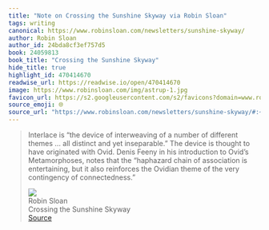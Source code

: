 ```yaml
---
title: "Note on Crossing the Sunshine Skyway via Robin Sloan"
tags: writing
canonical: https://www.robinsloan.com/newsletters/sunshine-skyway/
author: Robin Sloan
author_id: 24bda8cf3ef757d5
book: 24059813
book_title: "Crossing the Sunshine Skyway"
hide_title: true
highlight_id: 470414670
readwise_url: https://readwise.io/open/470414670
image: https://www.robinsloan.com/img/astrup-1.jpg
favicon_url: https://s2.googleusercontent.com/s2/favicons?domain=www.robinsloan.com
source_emoji: 🌐
source_url: "https://www.robinsloan.com/newsletters/sunshine-skyway/#:~:text=Interlace%20is%20%E2%80%9Cthe,contingency%20of%20connectedness.%E2%80%9D"
---
```


> Interlace is “the device of interweaving of a number of different themes … all distinct and yet inseparable.” The device is thought to have originated with Ovid. Denis Feeny in his introduction to Ovid’s Metamorphoses, notes that the “haphazard chain of association is entertaining, but it also reinforces the Ovidian theme of the very contingency of connectedness.”
> <div class="quoteback-footer"><div class="quoteback-avatar"><img class="mini-favicon" src="https://s2.googleusercontent.com/s2/favicons?domain=www.robinsloan.com"></div><div class="quoteback-metadata"><div class="metadata-inner"><span style="display:none">FROM:</span><div aria-label="Robin Sloan" class="quoteback-author"> Robin Sloan</div><div aria-label="Crossing the Sunshine Skyway" class="quoteback-title"> Crossing the Sunshine Skyway</div></div></div><div class="quoteback-backlink"><a target="_blank" aria-label="go to the full text of this quotation" rel="noopener" href="https://www.robinsloan.com/newsletters/sunshine-skyway/#:~:text=Interlace%20is%20%E2%80%9Cthe,contingency%20of%20connectedness.%E2%80%9D" class="quoteback-arrow"> Source</a></div></div>